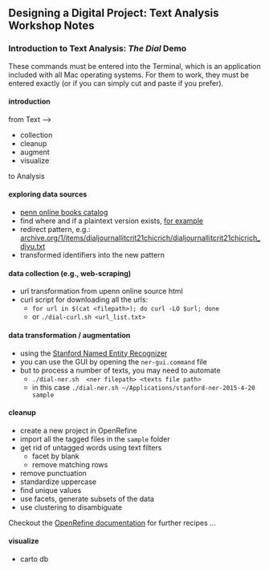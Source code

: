 ## Designing a Digital Project: Text Analysis Workshop Notes

### Introduction to Text Analysis: *The Dial* Demo
These commands must be entered into the Terminal, which is an application included with all Mac operating systems. For them to work, they must be entered exactly (or if you can simply cut and paste if you prefer).

#### introduction
from Text -->

- collection
- cleanup
- augment
- visualize

to Analysis

#### exploring data sources
- [penn online books catalog](http://onlinebooks.library.upenn.edu/webbin/serial?id=thedial)
- find where and if a plaintext version exists, [for example](https://ia802708.us.archive.org/5/items/dialjournallitcrit21chicrich/dialjournallitcrit21chicrich_djvu.txt)
- redirect pattern, e.g.: [archive.org/1/items/dialjournallitcrit21chicrich/dialjournallitcrit21chicrich_djvu.txt](http://archive.org/1/items/dialjournallitcrit21chicrich/dialjournallitcrit21chicrich_djvu.txt)
- transformed identifiers into the new pattern

#### data collection (e.g., web-scraping)
- url transformation from upenn online source html
- curl script for downloading all the urls:
    - `for url in $(cat <filepath>); do curl -LO $url; done`
    - or `./dial-curl.sh <url_list.txt>`

#### data transformation / augmentation
- using the [Stanford Named Entity Recognizer](http://nlp.stanford.edu/software/CRF-NER.shtml)
- you can use the GUI by opening the `ner-gui.command` file
- but to process a number of texts, you may need to automate
    - `./dial-ner.sh  <ner filepath> <texts file path>`
    - in this case `./dial-ner.sh ~/Applications/stanford-ner-2015-4-20 sample`

#### cleanup
- create a new project in OpenRefine
- import all the tagged files in the `sample` folder
- get rid of untagged words using text filters
    - facet by blank
    - remove matching rows
- remove punctuation
- standardize uppercase
- find unique values
- use facets, generate subsets of the data
- use clustering to disambiguate

Checkout the [OpenRefine documentation](https://github.com/OpenRefine/OpenRefine/wiki/Recipes) for further recipes ...

#### visualize
- carto db


